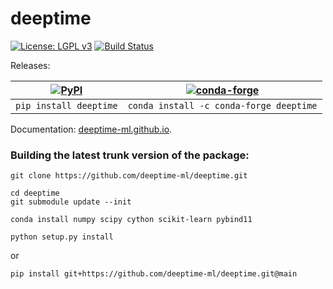 # deeptime

[![License: LGPL v3](https://img.shields.io/badge/License-LGPL%20v3-blue.svg)](https://www.gnu.org/licenses/lgpl-3.0) [![Build Status](https://dev.azure.com/clonker/deeptime/_apis/build/status/deeptime-ml.deeptime?branchName=main)](https://dev.azure.com/clonker/deeptime/_build/latest?definitionId=1&branchName=main)  

Releases:

|  [![PyPI](https://badge.fury.io/py/deeptime.svg)](https://pypi.org/project/deeptime) 	|  [![conda-forge](https://img.shields.io/conda/v/conda-forge/deeptime?color=brightgreen&label=conda-forge)](https://github.com/conda-forge/deeptime-feedstock) 	|
|:-:	|:-:	|
|  `pip install deeptime` 	|  `conda install -c conda-forge deeptime` 	|

Documentation: [deeptime-ml.github.io](https://deeptime-ml.github.io/).

### Building the latest trunk version of the package:
```
git clone https://github.com/deeptime-ml/deeptime.git

cd deeptime
git submodule update --init

conda install numpy scipy cython scikit-learn pybind11

python setup.py install
```

or 

```
pip install git+https://github.com/deeptime-ml/deeptime.git@main
```
